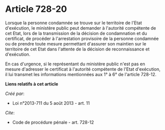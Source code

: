 # Article 728-20

Lorsque la personne condamnée se trouve sur le territoire de l'Etat d'exécution, le ministère public peut demander à
l'autorité compétente de cet Etat, lors de la transmission de la décision de condamnation et du certificat, de procéder à
l'arrestation provisoire de la personne condamnée ou de prendre toute mesure permettant d'assurer son maintien sur le
territoire de cet Etat dans l'attente de la décision de reconnaissance et d'exécution. 

En cas d'urgence, si le représentant du ministère public n'est pas en mesure d'adresser le certificat à l'autorité compétente
de l'Etat d'exécution, il lui transmet les informations mentionnées aux 1° à 6° de l'article 728-12.

**Liens relatifs à cet article**

_Créé par_:

  - Loi n°2013-711 du 5 août 2013 - art. 11

_Cite_:

  - Code de procédure pénale - art. 728-12
